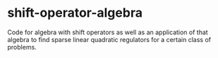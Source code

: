 # shift-operator-algebra
Code for algebra with shift operators as well as an application of that algebra to find sparse linear quadratic regulators for a certain class of problems.
